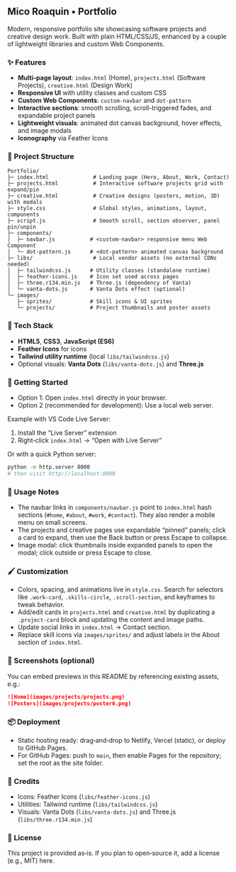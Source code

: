 ## Mico Roaquin • Portfolio

Modern, responsive portfolio site showcasing software projects and creative design work. Built with plain HTML/CSS/JS, enhanced by a couple of lightweight libraries and custom Web Components.

### ✨ Features
- **Multi‑page layout**: `index.html` (Home), `projects.html` (Software Projects), `creative.html` (Design Work)
- **Responsive UI** with utility classes and custom CSS
- **Custom Web Components**: `custom-navbar` and `dot-pattern`
- **Interactive sections**: smooth scrolling, scroll-triggered fades, and expandable project panels
- **Lightweight visuals**: animated dot canvas background, hover effects, and image modals
- **Iconography** via Feather Icons

### 📁 Project Structure
```
Portfolio/
├─ index.html              # Landing page (Hero, About, Work, Contact)
├─ projects.html           # Interactive software projects grid with expand/pin
├─ creative.html           # Creative designs (posters, motion, 3D) with modals
├─ style.css               # Global styles, animations, layout, components
├─ script.js               # Smooth scroll, section observer, panel pin/unpin
├─ components/
│  ├─ navbar.js           # <custom-navbar> responsive menu Web Component
│  └─ dot-pattern.js      # <dot-pattern> animated canvas background
├─ libs/                   # Local vendor assets (no external CDNs needed)
│  ├─ tailwindcss.js      # Utility classes (standalone runtime)
│  ├─ feather-icons.js    # Icon set used across pages
│  ├─ three.r134.min.js   # Three.js (dependency of Vanta)
│  └─ vanta-dots.js       # Vanta Dots effect (optional)
└─ images/
   ├─ sprites/            # Skill icons & UI sprites
   └─ projects/           # Project thumbnails and poster assets
```

### 🧰 Tech Stack
- **HTML5**, **CSS3**, **JavaScript (ES6)**
- **Feather Icons** for icons
- **Tailwind utility runtime** (local `libs/tailwindcss.js`)
- Optional visuals: **Vanta Dots** (`libs/vanta-dots.js`) and **Three.js**

### 🚀 Getting Started
- Option 1: Open `index.html` directly in your browser.
- Option 2 (recommended for development): Use a local web server.

Example with VS Code Live Server:
1. Install the “Live Server” extension
2. Right‑click `index.html` → “Open with Live Server”

Or with a quick Python server:
```bash
python -m http.server 8000
# then visit http://localhost:8000
```

### 🧭 Usage Notes
- The navbar links in `components/navbar.js` point to `index.html` hash sections (`#home`, `#about`, `#work`, `#contact`). They also render a mobile menu on small screens.
- The projects and creative pages use expandable “pinned” panels; click a card to expand, then use the Back button or press Escape to collapse.
- Image modal: click thumbnails inside expanded panels to open the modal; click outside or press Escape to close.

### 🖌️ Customization
- Colors, spacing, and animations live in `style.css`. Search for selectors like `.work-card`, `.skills-circle`, `.scroll-section`, and keyframes to tweak behavior.
- Add/edit cards in `projects.html` and `creative.html` by duplicating a `.project-card` block and updating the content and image paths.
- Update social links in `index.html` → Contact section.
- Replace skill icons via `images/sprites/` and adjust labels in the About section of `index.html`.

### 📸 Screenshots (optional)
You can embed previews in this README by referencing existing assets, e.g.:
```markdown
![Home](images/projects/projects.png)
![Posters](images/projects/poster6.png)
```

### 📦 Deployment
- Static hosting ready: drag‑and‑drop to Netlify, Vercel (static), or deploy to GitHub Pages.
- For GitHub Pages: push to `main`, then enable Pages for the repository; set the root as the site folder.

### 🙏 Credits
- Icons: Feather Icons (`libs/feather-icons.js`)
- Utilities: Tailwind runtime (`libs/tailwindcss.js`)
- Visuals: Vanta Dots (`libs/vanta-dots.js`) and Three.js (`libs/three.r134.min.js`)

### 📄 License
This project is provided as‑is. If you plan to open‑source it, add a license (e.g., MIT) here.


